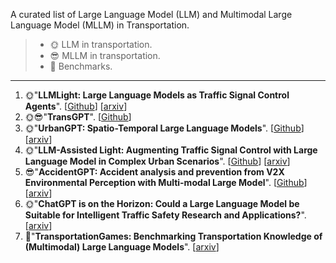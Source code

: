 A curated list of Large Language Model (LLM) and Multimodal Large Language Model (MLLM) in Transportation.

> - 🌞 LLM in transportation.
> - 😎 MLLM in transportation.
> - 📑 Benchmarks.

<!--
Title：https://arxiv.org/search/advanced?advanced=1&terms-0-operator=AND&terms-0-term=transportation+AND+llm&terms-0-field=title&classification-computer_science=y&classification-physics_archives=all&classification-include_cross_list=include&date-filter_by=all_dates&date-year=&date-from_date=&date-to_date=&date-date_type=submitted_date&abstracts=show&size=200&order=-announced_date_first

Abstract：https://arxiv.org/search/advanced?advanced=&terms-0-operator=AND&terms-0-term=transportation+AND+llm&terms-0-field=abstract&classification-computer_science=y&classification-physics_archives=all&classification-include_cross_list=include&date-filter_by=all_dates&date-year=&date-from_date=&date-to_date=&date-date_type=submitted_date&abstracts=show&size=200&order=-announced_date_first
-->

---

1. 🌞"**LLMLight: Large Language Models as Traffic Signal Control Agents**". [[Github](https://github.com/usail-hkust/LLMTSCS)] [[arxiv](https://arxiv.org/abs/2312.16044)]
2. 🌞😎"**TransGPT**". [[Github](https://github.com/DUOMO/TransGPT)]
3. 🌞"**UrbanGPT: Spatio-Temporal Large Language Models**". [[Github](https://github.com/HKUDS/UrbanGPT)] [[arxiv](https://arxiv.org/abs/2403.00813)]
4. 🌞"**LLM-Assisted Light: Augmenting Traffic Signal Control with Large Language Model in Complex Urban Scenarios**". [[Github](https://github.com/Traffic-Alpha/LLM-Assisted-Light)] [[arxiv](https://arxiv.org/abs/2403.08337)]
5. 😎"**AccidentGPT: Accident analysis and prevention from V2X Environmental Perception with Multi-modal Large Model**". [[Github](https://github.com/LeningWang/AccidentGPT)] [[arxiv](https://export.arxiv.org/abs/2312.13156)]
6. 🌞"**ChatGPT is on the Horizon: Could a Large Language Model be Suitable for Intelligent Traffic Safety Research and Applications?**". [[arxiv](https://arxiv.org/abs/2303.05382)]
7. 📑"**TransportationGames: Benchmarking Transportation Knowledge of (Multimodal) Large Language Models**". [[arxiv](https://arxiv.org/abs/2401.04471)]

